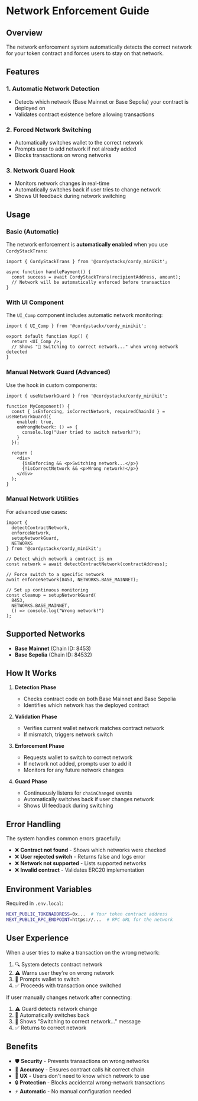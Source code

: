 # Network Enforcement Guide

## Overview
The network enforcement system automatically detects the correct network for your token contract and forces users to stay on that network.

## Features

### 1. Automatic Network Detection
- Detects which network (Base Mainnet or Base Sepolia) your contract is deployed on
- Validates contract existence before allowing transactions

### 2. Forced Network Switching
- Automatically switches wallet to the correct network
- Prompts user to add network if not already added
- Blocks transactions on wrong networks

### 3. Network Guard Hook
- Monitors network changes in real-time
- Automatically switches back if user tries to change network
- Shows UI feedback during network switching

## Usage

### Basic (Automatic)
The network enforcement is **automatically enabled** when you use `CordyStackTrans`:

```tsx
import { CordyStackTrans } from '@cordystackx/cordy_minikit';

async function handlePayment() {
  const success = await CordyStackTrans(recipientAddress, amount);
  // Network will be automatically enforced before transaction
}
```

### With UI Component
The `UI_Comp` component includes automatic network monitoring:

```tsx
import { UI_Comp } from '@cordystackx/cordy_minikit';

export default function App() {
  return <UI_Comp />;
  // Shows "🔄 Switching to correct network..." when wrong network detected
}
```

### Manual Network Guard (Advanced)
Use the hook in custom components:

```tsx
import { useNetworkGuard } from '@cordystackx/cordy_minikit';

function MyComponent() {
  const { isEnforcing, isCorrectNetwork, requiredChainId } = useNetworkGuard({
    enabled: true,
    onWrongNetwork: () => {
      console.log("User tried to switch network!");
    }
  });

  return (
    <div>
      {isEnforcing && <p>Switching network...</p>}
      {!isCorrectNetwork && <p>Wrong network!</p>}
    </div>
  );
}
```

### Manual Network Utilities
For advanced use cases:

```tsx
import { 
  detectContractNetwork, 
  enforceNetwork,
  setupNetworkGuard,
  NETWORKS 
} from '@cordystackx/cordy_minikit';

// Detect which network a contract is on
const network = await detectContractNetwork(contractAddress);

// Force switch to a specific network
await enforceNetwork(8453, NETWORKS.BASE_MAINNET);

// Set up continuous monitoring
const cleanup = setupNetworkGuard(
  8453,
  NETWORKS.BASE_MAINNET,
  () => console.log("Wrong network!")
);
```

## Supported Networks

- **Base Mainnet** (Chain ID: 8453)
- **Base Sepolia** (Chain ID: 84532)

## How It Works

1. **Detection Phase**
   - Checks contract code on both Base Mainnet and Base Sepolia
   - Identifies which network has the deployed contract

2. **Validation Phase**
   - Verifies current wallet network matches contract network
   - If mismatch, triggers network switch

3. **Enforcement Phase**
   - Requests wallet to switch to correct network
   - If network not added, prompts user to add it
   - Monitors for any future network changes

4. **Guard Phase**
   - Continuously listens for `chainChanged` events
   - Automatically switches back if user changes network
   - Shows UI feedback during switching

## Error Handling

The system handles common errors gracefully:

- ❌ **Contract not found** - Shows which networks were checked
- ❌ **User rejected switch** - Returns false and logs error
- ❌ **Network not supported** - Lists supported networks
- ❌ **Invalid contract** - Validates ERC20 implementation

## Environment Variables

Required in `.env.local`:

```bash
NEXT_PUBLIC_TOKENADDRESS=0x...  # Your token contract address
NEXT_PUBLIC_RPC_ENDPOINT=https://...  # RPC URL for the network
```

## User Experience

When a user tries to make a transaction on the wrong network:

1. 🔍 System detects contract network
2. ⚠️ Warns user they're on wrong network
3. 🔄 Prompts wallet to switch
4. ✅ Proceeds with transaction once switched

If user manually changes network after connecting:

1. ⚠️ Guard detects network change
2. 🔄 Automatically switches back
3. 💬 Shows "Switching to correct network..." message
4. ✅ Returns to correct network

## Benefits

- 🛡️ **Security** - Prevents transactions on wrong networks
- 🎯 **Accuracy** - Ensures contract calls hit correct chain
- 👤 **UX** - Users don't need to know which network to use
- 🔒 **Protection** - Blocks accidental wrong-network transactions
- ⚡ **Automatic** - No manual configuration needed
